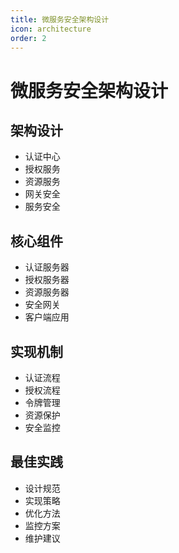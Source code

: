 ```yaml
---
title: 微服务安全架构设计
icon: architecture
order: 2
---
```


# 微服务安全架构设计

## 架构设计
- 认证中心
- 授权服务
- 资源服务
- 网关安全
- 服务安全

## 核心组件
- 认证服务器
- 授权服务器
- 资源服务器
- 安全网关
- 客户端应用

## 实现机制
- 认证流程
- 授权流程
- 令牌管理
- 资源保护
- 安全监控

## 最佳实践
- 设计规范
- 实现策略
- 优化方法
- 监控方案
- 维护建议
